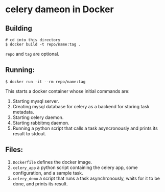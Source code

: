 # celery dameon in Docker

## Building

```
# cd into this directory
$ docker build -t repo/name:tag .
```

`repo` and `tag` are optional.

## Running:

```
$ docker run -it --rm repo/name:tag
```

This starts a docker container whose initial commands are:
1. Starting mysql server.
1. Creating mysql database for celery as a backend for storing task metadata.
1. Starting celery daemon.
1. Starting rabbitmq daemon.
1. Running a python script that calls a task asyncronously and prints its result to stdout.

## Files:

1. `Dockerfile` defines the docker image.
1. `celery_app` a python script containing the celery app, some configuration, and a sample task.
1. `celery_demo` a script that runs a task asynchronously, waits for it to be done, and prints its result.

